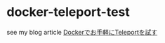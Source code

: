 # docker-teleport-test

see my blog article [Dockerでお手軽にTeleportを試す](https://gammalab.net/blog/8j7xdh5mp8qqr/)
